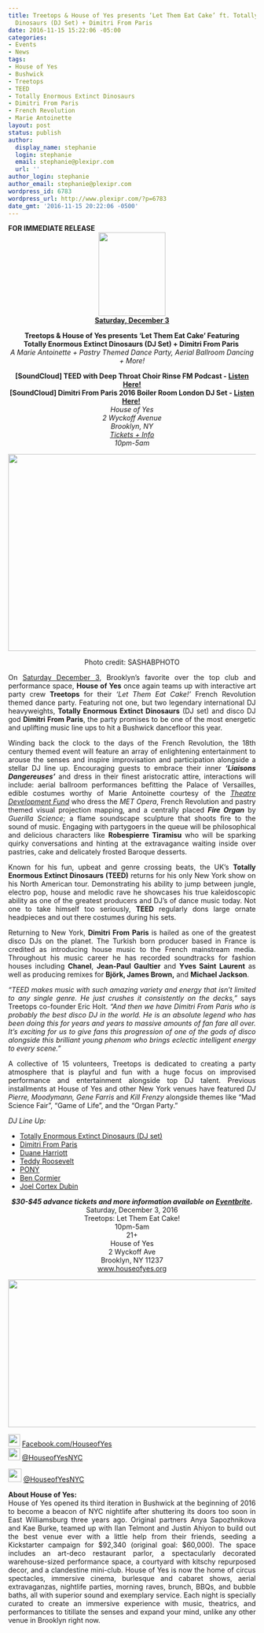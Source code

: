 ```yaml
---
title: Treetops & House of Yes presents ‘Let Them Eat Cake’ ft. Totally Enormous Extinct
  Dinosaurs (DJ Set) + Dimitri From Paris
date: 2016-11-15 15:22:06 -05:00
categories:
- Events
- News
tags:
- House of Yes
- Bushwick
- Treetops
- TEED
- Totally Enormous Extinct Dinosaurs
- Dimitri From Paris
- French Revolution
- Marie Antoinette
layout: post
status: publish
author:
  display_name: stephanie
  login: stephanie
  email: stephanie@plexipr.com
  url: ''
author_login: stephanie
author_email: stephanie@plexipr.com
wordpress_id: 6783
wordpress_url: http://www.plexipr.com/?p=6783
date_gmt: '2016-11-15 20:22:06 -0500'
---
```


<div class="m_6008020323342950281Style-1">
<div class="m_6008020323342950281Style-1"><b>FOR IMMEDIATE RELEASE</b></div>
</div>
<div class="m_6008020323342950281Style-1">
<div>
<div dir="ltr" style="text-align: center;">
<div dir="ltr"><span id="m_6008020323342950281docs-internal-guid-3da45d12-4aa0-0d4d-cd39-3e9ba3c7dab0"><img class="CToWUd aligncenter" src="https://lh6.googleusercontent.com/V2wT9rbRZ03SQ1NsEI_sOTcDWN9FIc-kZNuEG5__FGkcSiTRGd2GJv9yqWheYErifiul4NGB1FcdvgVmaiIBE99Ldmw0uKqdroVY7jgVqrr-5v_rEaw64rMrUgJNUQqnKoDUJ1cv" width="136" height="170" /></span></div>
<div dir="ltr" style="text-align: center;"></div>
<div dir="ltr" style="text-align: center;"></div>
<div dir="ltr" style="text-align: center;"><u><strong><span class="aBn" tabindex="0" data-term="goog_1450154296"><span class="aQJ">Saturday, December 3</span></span></strong></u></div>
<p><strong>Treetops &amp; House of Yes presents ‘Let Them Eat Cake’ Featuring<br />
Totally Enormous Extinct Dinosaurs (DJ Set) + Dimitri From Paris </strong><br />
<em>A Marie Antoinette + Pastry Themed Dance Party, Aerial Ballroom Dancing + More!</em></p>
</div>
<div dir="ltr"></div>
<div dir="ltr" style="text-align: center;"><strong>[SoundCloud] TEED with Deep Throat Choir Rinse FM Podcast - <a href="http://t.ymlp58.com/jqumyagaejwbqarawbualaueqwe/click.php" target="_blank" data-saferedirecturl="https://www.google.com/url?hl=en&amp;q=http://t.ymlp58.com/jqumyagaejwbqarawbualaueqwe/click.php&amp;source=gmail&amp;ust=1479326619922000&amp;usg=AFQjCNFluJnghKD7o8GvmAv3lLQDvxx8EQ">Listen Here!</a></strong><br />
<strong>[SoundCloud] Dimitri From Paris 2016 Boiler Room London DJ Set - <a href="http://t.ymlp58.com/jqujsaoaejwbqadawbuavaueqwe/click.php" target="_blank" data-saferedirecturl="https://www.google.com/url?hl=en&amp;q=http://t.ymlp58.com/jqujsaoaejwbqadawbuavaueqwe/click.php&amp;source=gmail&amp;ust=1479326619922000&amp;usg=AFQjCNHZD_KwMygPlj3gck4o5kU6eLC4_g">Listen Here!</a> </strong></div>
<div dir="ltr"></div>
<div dir="ltr" style="text-align: center;"><em>House of Yes<br />
2 Wyckoff Avenue<br />
Brooklyn, NY<br />
<a href="http://t.ymlp58.com/jqujuacaejwbqapawbuanaueqwe/click.php" target="_blank" data-saferedirecturl="https://www.google.com/url?hl=en&amp;q=http://t.ymlp58.com/jqujuacaejwbqapawbuanaueqwe/click.php&amp;source=gmail&amp;ust=1479326619922000&amp;usg=AFQjCNFRZHARs-3-hpeQ6WkPPPvHnS35YQ">Tickets + Info</a><br />
<span class="aBn" tabindex="0" data-term="goog_1450154297"><span class="aQJ">10pm-5am</span></span></em></p>
<div style="text-align: center;"></div>
<div style="text-align: center;"><img class="CToWUd a6T" tabindex="0" src="https://ci4.googleusercontent.com/proxy/ZoNZVS0CTtoywOQvTZQwZ9WiBWAzxV4ParE8mJ5y-4OeaQLbTD-I3hwaaIDw14Vf_KolLG10Rir298wFXwa4v8Ib=s0-d-e1-ft#http://img.ymlp58.com/plexipr_P0A8507--1.jpg" alt="" width="600" height="400" border="0" /></div>
<p>Photo credit: SASHABPHOTO</p>
<p style="text-align: justify;">On <u><span class="aBn" tabindex="0" data-term="goog_1450154298"><span class="aQJ">Saturday December 3</span></span></u>, Brooklyn’s favorite over the top club and performance space, <strong>House of Yes</strong> once again teams up with interactive art party crew <strong>Treetops</strong> for their <em>‘Let Them Eat Cake!’</em> French Revolution themed dance party. Featuring not one, but two legendary international DJ heavyweights, <strong>Totally Enormous Extinct Dinosaurs</strong> (DJ set) and disco DJ god <strong>Dimitri From Paris</strong>, the party promises to be one of the most energetic and uplifting music line ups to hit a Bushwick dancefloor this year.</p>
<p style="text-align: justify;">Winding back the clock to the days of the French Revolution, the 18th century themed event will feature an array of enlightening entertainment to arouse the senses and inspire improvisation and participation alongside a stellar DJ line up. Encouraging guests to embrace their inner <em><strong>‘Liaisons Dangereuses’</strong></em> and dress in their finest aristocratic attire, interactions will include: aerial ballroom performances befitting the Palace of Versailles, edible costumes worthy of Marie Antoinette courtesy of the <em><a href="http://t.ymlp58.com/jqujeaiaejwbqaxawbuakaueqwe/click.php" target="_blank" data-saferedirecturl="https://www.google.com/url?hl=en&amp;q=http://t.ymlp58.com/jqujeaiaejwbqaxawbuakaueqwe/click.php&amp;source=gmail&amp;ust=1479326619922000&amp;usg=AFQjCNGXKJ6ZkuQ3UFmkusofJKXiuuTM1w">Theatre Development Fund</a></em> who dress the <em>MET Opera</em>, French Revolution and pastry themed visual projection mapping, and a centrally placed <em><strong>Fire Organ</strong></em> by <em>Guerilla Science</em>; a flame soundscape sculpture that shoots fire to the sound of music. Engaging with partygoers in the queue will be philosophical and delicious characters like <strong>Robespierre Tiramisu</strong> who will be sparking quirky conversations and hinting at the extravagance waiting inside over pastries, cake and delicately frosted Baroque desserts.</p>
<p style="text-align: justify;">Known for his fun, upbeat and genre crossing beats, the UK’s <strong>Totally Enormous Extinct Dinosaurs (TEED)</strong> returns for his only New York show on his North American tour. Demonstrating his ability to jump between jungle, electro pop, house and melodic rave he showcases his true kaleidoscopic ability as one of the greatest producers and DJ’s of dance music today. Not one to take himself too seriously, <strong>TEED</strong> regularly dons large ornate headpieces and out there costumes during his sets.</p>
<p style="text-align: justify;">Returning to New York, <strong>Dimitri From Paris</strong> is hailed as one of the greatest disco DJs on the planet. The Turkish born producer based in France is credited as introducing house music to the French mainstream media. Throughout his music career he has recorded soundtracks for fashion houses including <strong>Chanel</strong>, <strong>Jean-Paul Gaultier</strong> and <strong>Yves Saint Laurent</strong> as well as producing remixes for <strong>Björk, James Brown,</strong> and <strong>Michael Jackson</strong>.</p>
<p style="text-align: justify;"><em>“TEED makes music with such amazing variety and energy that isn’t limited to any single genre. He just crushes it consistently on the decks,”</em> says Treetops co-founder Eric Holt. <em>“And then we have Dimitri From Paris who is probably the best disco DJ in the world. He is an absolute legend who has been doing this for years and years to massive amounts of fan fare all over. It’s exciting for us to give fans this progression of one of the gods of disco alongside this brilliant young phenom who brings eclectic intelligent energy to every scene.”</em></p>
<p style="text-align: justify;">A collective of 15 volunteers, Treetops is dedicated to creating a party atmosphere that is playful and fun with a huge focus on improvised performance and entertainment alongside top DJ talent. Previous installments at House of Yes and other New York venues have featured <em>DJ Pierre, Moodymann, Gene Farris</em> and <em>Kill Frenzy</em> alongside themes like “Mad Science Fair”, “Game of Life”, and the “Organ Party.”</p>
<div style="text-align: justify;"><em>DJ Line Up:</em></div>
<ul>
<li style="text-align: justify;"><a href="http://t.ymlp58.com/jqujmalaejwbqafawbuafaueqwe/click.php" target="_blank" data-saferedirecturl="https://www.google.com/url?hl=en&amp;q=http://t.ymlp58.com/jqujmalaejwbqafawbuafaueqwe/click.php&amp;source=gmail&amp;ust=1479326619922000&amp;usg=AFQjCNHeYAB33r6y2sfiECqwhEq3GZi_FQ">Totally Enormous Extinct Dinosaurs (DJ set)</a></li>
<li style="text-align: justify;"><a href="http://t.ymlp58.com/jqujjavaejwbqagawbuapaueqwe/click.php" target="_blank" data-saferedirecturl="https://www.google.com/url?hl=en&amp;q=http://t.ymlp58.com/jqujjavaejwbqagawbuapaueqwe/click.php&amp;source=gmail&amp;ust=1479326619922000&amp;usg=AFQjCNGQSTF1x-E1If0S9xnzAa7Kg_aJxQ">Dimitri From Paris</a></li>
<li style="text-align: justify;"><a href="http://t.ymlp58.com/jqujbadaejwbqaaawbuazaueqwe/click.php" target="_blank" data-saferedirecturl="https://www.google.com/url?hl=en&amp;q=http://t.ymlp58.com/jqujbadaejwbqaaawbuazaueqwe/click.php&amp;source=gmail&amp;ust=1479326619922000&amp;usg=AFQjCNFpOgkMC-7Q7i5ninH3rnbyj94qsg">Duane Harriott</a></li>
<li style="text-align: justify;"><a href="http://t.ymlp58.com/jqujhapaejwbqaaawbuaoaueqwe/click.php" target="_blank" data-saferedirecturl="https://www.google.com/url?hl=en&amp;q=http://t.ymlp58.com/jqujhapaejwbqaaawbuaoaueqwe/click.php&amp;source=gmail&amp;ust=1479326619922000&amp;usg=AFQjCNGkmpL28xA27MEgwrOqp08a4k_zNQ">Teddy Roosevelt</a></li>
<li style="text-align: justify;"><a href="http://t.ymlp58.com/jqujwalaejwbqacawbuadaueqwe/click.php" target="_blank" data-saferedirecturl="https://www.google.com/url?hl=en&amp;q=http://t.ymlp58.com/jqujwalaejwbqacawbuadaueqwe/click.php&amp;source=gmail&amp;ust=1479326619922000&amp;usg=AFQjCNH3a5XIxW9wUC0kwYCbK3j2iRqIBw">PONY</a></li>
<li style="text-align: justify;"><a href="http://t.ymlp58.com/jqujqaxaejwbqaaawbuadaueqwe/click.php" target="_blank" data-saferedirecturl="https://www.google.com/url?hl=en&amp;q=http://t.ymlp58.com/jqujqaxaejwbqaaawbuadaueqwe/click.php&amp;source=gmail&amp;ust=1479326619922000&amp;usg=AFQjCNESDpe6r4COskggEdflDJORG1l7Kw">Ben Cormier</a></li>
<li style="text-align: justify;"><a href="http://t.ymlp58.com/jqujyafaejwbqarawbuakaueqwe/click.php" target="_blank" data-saferedirecturl="https://www.google.com/url?hl=en&amp;q=http://t.ymlp58.com/jqujyafaejwbqarawbuakaueqwe/click.php&amp;source=gmail&amp;ust=1479326619922000&amp;usg=AFQjCNGQW8rUcnVIHRuSZSgdNR6YNgYj8g">Joel Cortex Dubin</a></li>
</ul>
<div style="text-align: center;"><em><strong>$30-$45 advance tickets and more information available on <a href="http://t.ymlp58.com/jqujuacaejwbqapawbuanaueqwe/click.php" target="_blank" data-saferedirecturl="https://www.google.com/url?hl=en&amp;q=http://t.ymlp58.com/jqujuacaejwbqapawbuanaueqwe/click.php&amp;source=gmail&amp;ust=1479326619922000&amp;usg=AFQjCNFRZHARs-3-hpeQ6WkPPPvHnS35YQ">Eventbrite</a>.</strong></em></div>
<div style="text-align: center;"><span class="aBn" tabindex="0" data-term="goog_1450154299"><span class="aQJ">Saturday, December 3, 2016</span></span><br />
Treetops: Let Them Eat Cake!<br />
<span class="aBn" tabindex="0" data-term="goog_1450154300"><span class="aQJ">10pm-5am</span></span><br />
21+</div>
<div style="text-align: center;">House of Yes<br />
2 Wyckoff Ave<br />
Brooklyn, NY 11237<br />
<a href="http://t.ymlp58.com/jqubsaxaejwbqapawbuazaueqwe/click.php" target="_blank" data-saferedirecturl="https://www.google.com/url?hl=en&amp;q=http://t.ymlp58.com/jqubsaxaejwbqapawbuazaueqwe/click.php&amp;source=gmail&amp;ust=1479326619922000&amp;usg=AFQjCNH4oigUtciyc2f1PuBCCAbbb_1gwQ">www.houseofyes.org</a></div>
<div style="text-align: center;"></div>
<p><img class="CToWUd a6T aligncenter" tabindex="0" src="https://ci5.googleusercontent.com/proxy/2KKsk_YwMLd4nrEjhGoPDd5xIRqEnhLLsQt5WH5ojgd6e-Dd_DrfD_4GFJmVdVNVslDIGLELiUgaO_DxVJalmGzzX9NreQaOQCPy=s0-d-e1-ft#http://img.ymlp58.com/plexipr_CakeEventbrite22--1.jpg" alt="" width="600" height="300" border="0" /></p>
<div></div>
</div>
<div>
<div style="text-align: justify;"><span id="m_6008020323342950281docs-internal-guid-3cb77817-e341-06cb-3a29-48b20ca5cc08"><img class="CToWUd" src="https://lh4.googleusercontent.com/o5U7OieSb4cBXAYIeZ_S9jaXoYpXuiQtOElFx48X0kSXRwWidzCXTYT1qYQfPr-Mnkhx_HgzgVBhNGXmfo62CtkZYXMSXak_wMQehaO0K0bhOLnFiUMRBBFtmVssf5DN7Z3YoH81" width="24" height="25" /> <a href="http://t.ymlp58.com/jqubuacaejwbqagawbuafaueqwe/click.php" target="_blank" data-saferedirecturl="https://www.google.com/url?hl=en&amp;q=http://t.ymlp58.com/jqubuacaejwbqagawbuafaueqwe/click.php&amp;source=gmail&amp;ust=1479326619923000&amp;usg=AFQjCNF-s7DpklJB28QaNad3rirKVSgTtg">Facebook.com/HouseofYes</a><br />
<img class="CToWUd" src="https://lh4.googleusercontent.com/KO3lt633FdUcwYZ7PyvokqFeE7Aa5nysU_zHttycI9L0ubepbfCNz_NTBCFegEeYayrPJLAvqpWgGirgkwU_F_3qTrGFPKxJzAQBTgnzK8nQIbRZlALdjN23AF0inqtDhH3JTGQW" width="24" height="25" /> <a href="http://t.ymlp58.com/jqubeataejwbqaaawbuanaueqwe/click.php" target="_blank" data-saferedirecturl="https://www.google.com/url?hl=en&amp;q=http://t.ymlp58.com/jqubeataejwbqaaawbuanaueqwe/click.php&amp;source=gmail&amp;ust=1479326619923000&amp;usg=AFQjCNEFvvt94g4olGNXZaa2ukTg6FJtwA">@HouseofYesNYC</a></span></div>
</div>
<p style="text-align: justify;"><span id="m_6008020323342950281docs-internal-guid-3cb77817-e341-06cb-3a29-48b20ca5cc08"><a href="http://t.ymlp58.com/jqubmagaejwbqaoawbuadaueqwe/click.php" target="_blank" data-saferedirecturl="https://www.google.com/url?hl=en&amp;q=http://t.ymlp58.com/jqubmagaejwbqaoawbuadaueqwe/click.php&amp;source=gmail&amp;ust=1479326619923000&amp;usg=AFQjCNFDopMv1xwNySRwHvP-1eL7KPLq1A"><img class="CToWUd" src="https://ci4.googleusercontent.com/proxy/wzlyC7olw921lWdiGgLkBBfSATtpKtlb0ppzDj_8Rihro13XHx9TGs2LX_gnSY7cTxo3_iBXXDpy_Y9zTMrCfsU62e1a42Sqohb945DxPA=s0-d-e1-ft#http://img.ymlp58.com/plexipr_instagramlogo796x404--1.png" width="27" height="27" /></a> <a href="http://t.ymlp58.com/jqubmagaejwbqaoawbuadaueqwe/click.php" target="_blank" data-saferedirecturl="https://www.google.com/url?hl=en&amp;q=http://t.ymlp58.com/jqubmagaejwbqaoawbuadaueqwe/click.php&amp;source=gmail&amp;ust=1479326619923000&amp;usg=AFQjCNFDopMv1xwNySRwHvP-1eL7KPLq1A">@HouseofYesNYC</a></span></p>
<div style="text-align: justify;"></div>
<div dir="ltr" style="text-align: justify;"><strong><span id="m_6008020323342950281docs-internal-guid-3cb77817-e341-06cb-3a29-48b20ca5cc08">About House of Yes:</span></strong></div>
<div dir="ltr" style="text-align: justify;"><span id="m_6008020323342950281docs-internal-guid-3cb77817-e341-06cb-3a29-48b20ca5cc08"><span id="m_6008020323342950281docs-internal-guid-4a6ce04b-e38b-47a0-2e0e-dc8a5c4d2037">House of Yes opened its third iteration in Bushwick at the beginning of 2016 to become a beacon of NYC nightlife after shuttering its doors too soon in East Williamsburg three years ago. Original partners Anya Sapozhnikova and Kae Burke, teamed up with Ilan Telmont and Justin Ahiyon to build out the best venue ever with a little help from their friends, seeding a Kickstarter campaign for $92,340 (original goal: $60,000). The space includes an art-deco restaurant parlor, a spectacularly decorated warehouse-sized performance space, a courtyard with kitschy repurposed decor, and a clandestine mini-club. House of Yes is now the home of circus spectacles, immersive cinema, burlesque and cabaret shows, aerial extravaganzas, nightlife parties, morning raves, brunch, BBQs, and bubble baths, all with superior sound and exemplary service. Each night is specially curated to create an immersive experience with music, theatrics, and performances to titillate the senses and expand your mind, unlike any other venue in Brooklyn right now.</span></span></div>
</div>
</div>
